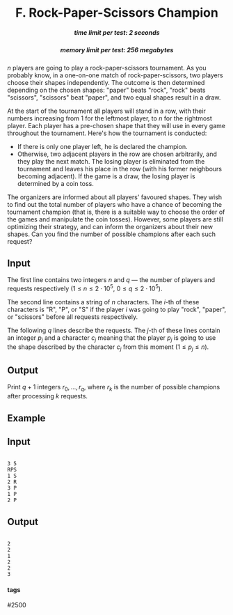 <h1 style='text-align: center;'> F. Rock-Paper-Scissors Champion</h1>

<h5 style='text-align: center;'>time limit per test: 2 seconds</h5>
<h5 style='text-align: center;'>memory limit per test: 256 megabytes</h5>

$n$ players are going to play a rock-paper-scissors tournament. As you probably know, in a one-on-one match of rock-paper-scissors, two players choose their shapes independently. The outcome is then determined depending on the chosen shapes: "paper" beats "rock", "rock" beats "scissors", "scissors" beat "paper", and two equal shapes result in a draw.

At the start of the tournament all players will stand in a row, with their numbers increasing from $1$ for the leftmost player, to $n$ for the rightmost player. Each player has a pre-chosen shape that they will use in every game throughout the tournament. Here's how the tournament is conducted:

* If there is only one player left, he is declared the champion.
* Otherwise, two adjacent players in the row are chosen arbitrarily, and they play the next match. The losing player is eliminated from the tournament and leaves his place in the row (with his former neighbours becoming adjacent). If the game is a draw, the losing player is determined by a coin toss.

The organizers are informed about all players' favoured shapes. They wish to find out the total number of players who have a chance of becoming the tournament champion (that is, there is a suitable way to choose the order of the games and manipulate the coin tosses). However, some players are still optimizing their strategy, and can inform the organizers about their new shapes. Can you find the number of possible champions after each such request?

## Input

The first line contains two integers $n$ and $q$ — the number of players and requests respectively ($1 \leq n \leq 2 \cdot 10^5$, $0 \leq q \leq 2 \cdot 10^5$).

The second line contains a string of $n$ characters. The $i$-th of these characters is "R", "P", or "S" if the player $i$ was going to play "rock", "paper", or "scissors" before all requests respectively.

The following $q$ lines describe the requests. The $j$-th of these lines contain an integer $p_j$ and a character $c_j$ meaning that the player $p_j$ is going to use the shape described by the character $c_j$ from this moment ($1 \leq p_j \leq n$).

## Output

Print $q + 1$ integers $r_0, \ldots, r_q$, where $r_k$ is the number of possible champions after processing $k$ requests.

## Example

## Input


```

3 5
RPS
1 S
2 R
3 P
1 P
2 P

```
## Output


```

2
2
1
2
2
3

```


#### tags 

#2500 